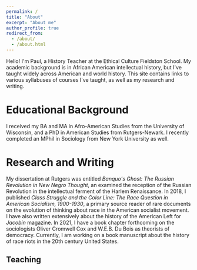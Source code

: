 ```yaml
---
permalink: /
title: "About"
excerpt: "About me"
author_profile: true
redirect_from: 
  - /about/
  - /about.html
---
```


Hello! I'm Paul, a History Teacher at the Ethical Culture Fieldston School. My academic background is in African American intellectual history, but I've taught widely across American and world history. This site contains links to various syllabuses of courses I've taught, as well as my research and writing.

Educational Background
======
I received my BA and MA in Afro-American Studies from the University of Wisconsin, and a PhD in American Studies from Rutgers-Newark. I recently completed an MPhil in Sociology from New York University as well.

Research and Writing
======
My dissertation at Rutgers was entitled *Banquo's Ghost: The Russian Revolution in New Negro Thought*, an examined the reception of the Russian Revolution in the intellectual ferment of the Harlem Renaissance. In 2018, I published *Class Struggle and the Color Line: The Race Question in American Socialism, 1900-1930*, a primary source reader of rare documents on the evolution of thinking about race in the American socialist movement. I have also written extensively about the history of the American Left for *Jacobin* magazine. In 2021, I have a book chapter forthcoming on the sociologists Oliver Cromwell Cox and W.E.B. Du Bois as theorists of democracy. Currently, I am working on a book manuscript about the history of race riots in the 20th century United States.

Teaching
------
